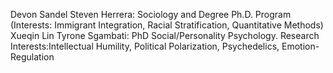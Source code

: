 Devon Sandel
Steven Herrera: Sociology and Degree Ph.D. Program (Interests: Immigrant Integration, Racial Stratification, 
Quantitative Methods)
Xueqin Lin
Tyrone Sgambati: PhD Social/Personality Psychology. Research Interests:Intellectual Humility, Political Polarization, Psychedelics, Emotion-Regulation

